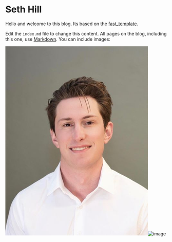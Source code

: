 # Seth Hill
Hello and welcome to this blog. Its based on the [fast_template](https://github.com/fastai/fast_template).

Edit the `index.md` file to change this content. All pages on the blog, including this one, use [Markdown](https://guides.github.com/features/mastering-markdown/). You can include images:

![headshot](images/Headshot_resized.JPG)![image](https://user-images.githubusercontent.com/60534554/138011927-738be50b-5433-44fb-8ce5-9e2737a5733d.png)



